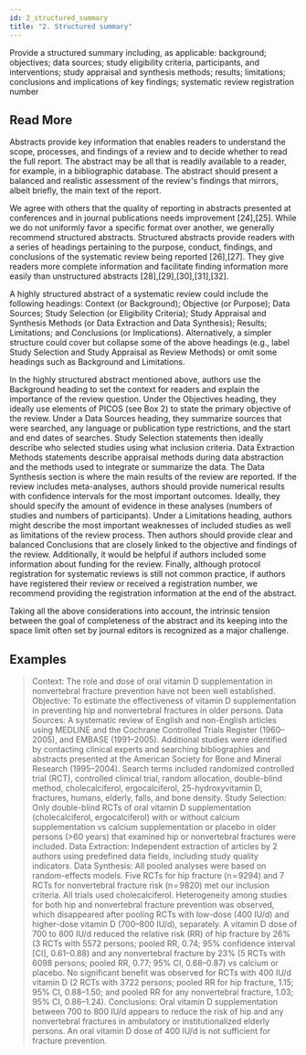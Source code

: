 ```yaml
---
id: 2_structured_summary
title: "2. Structured summary"
---
```

Provide a structured summary including, as applicable: background; objectives; data sources; study eligibility criteria, participants, and interventions; study appraisal and synthesis methods; results; limitations; conclusions and implications of key findings; systematic review registration number

## Read More

Abstracts provide key information that enables readers to understand the scope, processes, and findings of a review and to decide whether to read the full report. The abstract may be all that is readily available to a reader, for example, in a bibliographic database. The abstract should present a balanced and realistic assessment of the review's findings that mirrors, albeit briefly, the main text of the report.

We agree with others that the quality of reporting in abstracts presented at conferences and in journal publications needs improvement [24],[25]. While we do not uniformly favor a specific format over another, we generally recommend structured abstracts. Structured abstracts provide readers with a series of headings pertaining to the purpose, conduct, findings, and conclusions of the systematic review being reported [26],[27]. They give readers more complete information and facilitate finding information more easily than unstructured abstracts [28],[29],[30],[31],[32].

A highly structured abstract of a systematic review could include the following headings: Context (or Background); Objective (or Purpose); Data Sources; Study Selection (or Eligibility Criteria); Study Appraisal and Synthesis Methods (or Data Extraction and Data Synthesis); Results; Limitations; and Conclusions (or Implications). Alternatively, a simpler structure could cover but collapse some of the above headings (e.g., label Study Selection and Study Appraisal as Review Methods) or omit some headings such as Background and Limitations.

In the highly structured abstract mentioned above, authors use the Background heading to set the context for readers and explain the importance of the review question. Under the Objectives heading, they ideally use elements of PICOS (see Box 2) to state the primary objective of the review. Under a Data Sources heading, they summarize sources that were searched, any language or publication type restrictions, and the start and end dates of searches. Study Selection statements then ideally describe who selected studies using what inclusion criteria. Data Extraction Methods statements describe appraisal methods during data abstraction and the methods used to integrate or summarize the data. The Data Synthesis section is where the main results of the review are reported. If the review includes meta-analyses, authors should provide numerical results with confidence intervals for the most important outcomes. Ideally, they should specify the amount of evidence in these analyses (numbers of studies and numbers of participants). Under a Limitations heading, authors might describe the most important weaknesses of included studies as well as limitations of the review process. Then authors should provide clear and balanced Conclusions that are closely linked to the objective and findings of the review. Additionally, it would be helpful if authors included some information about funding for the review. Finally, although protocol registration for systematic reviews is still not common practice, if authors have registered their review or received a registration number, we recommend providing the registration information at the end of the abstract.

Taking all the above considerations into account, the intrinsic tension between the goal of completeness of the abstract and its keeping into the space limit often set by journal editors is recognized as a major challenge.

## Examples

> Context: The role and dose of oral vitamin D supplementation in nonvertebral fracture prevention have not been well established.
Objective: To estimate the effectiveness of vitamin D supplementation in preventing hip and nonvertebral fractures in older persons.
Data Sources: A systematic review of English and non-English articles using MEDLINE and the Cochrane Controlled Trials Register (1960–2005), and EMBASE (1991–2005). Additional studies were identified by contacting clinical experts and searching bibliographies and abstracts presented at the American Society for Bone and Mineral Research (1995–2004). Search terms included randomized controlled trial (RCT), controlled clinical trial, random allocation, double-blind method, cholecalciferol, ergocalciferol, 25-hydroxyvitamin D, fractures, humans, elderly, falls, and bone density.
Study Selection: Only double-blind RCTs of oral vitamin D supplementation (cholecalciferol, ergocalciferol) with or without calcium supplementation vs calcium supplementation or placebo in older persons (>60 years) that examined hip or nonvertebral fractures were included.
Data Extraction: Independent extraction of articles by 2 authors using predefined data fields, including study quality indicators.
Data Synthesis: All pooled analyses were based on random-effects models. Five RCTs for hip fracture (n = 9294) and 7 RCTs for nonvertebral fracture risk (n = 9820) met our inclusion criteria. All trials used cholecalciferol. Heterogeneity among studies for both hip and nonvertebral fracture prevention was observed, which disappeared after pooling RCTs with low-dose (400 IU/d) and higher-dose vitamin D (700–800 IU/d), separately. A vitamin D dose of 700 to 800 IU/d reduced the relative risk (RR) of hip fracture by 26% (3 RCTs with 5572 persons; pooled RR, 0.74; 95% confidence interval [CI], 0.61–0.88) and any nonvertebral fracture by 23% (5 RCTs with 6098 persons; pooled RR, 0.77; 95% CI, 0.68–0.87) vs calcium or placebo. No significant benefit was observed for RCTs with 400 IU/d vitamin D (2 RCTs with 3722 persons; pooled RR for hip fracture, 1.15; 95% CI, 0.88–1.50; and pooled RR for any nonvertebral fracture, 1.03; 95% CI, 0.86–1.24).
Conclusions: Oral vitamin D supplementation between 700 to 800 IU/d appears to reduce the risk of hip and any nonvertebral fractures in ambulatory or institutionalized elderly persons. An oral vitamin D dose of 400 IU/d is not sufficient for fracture prevention.